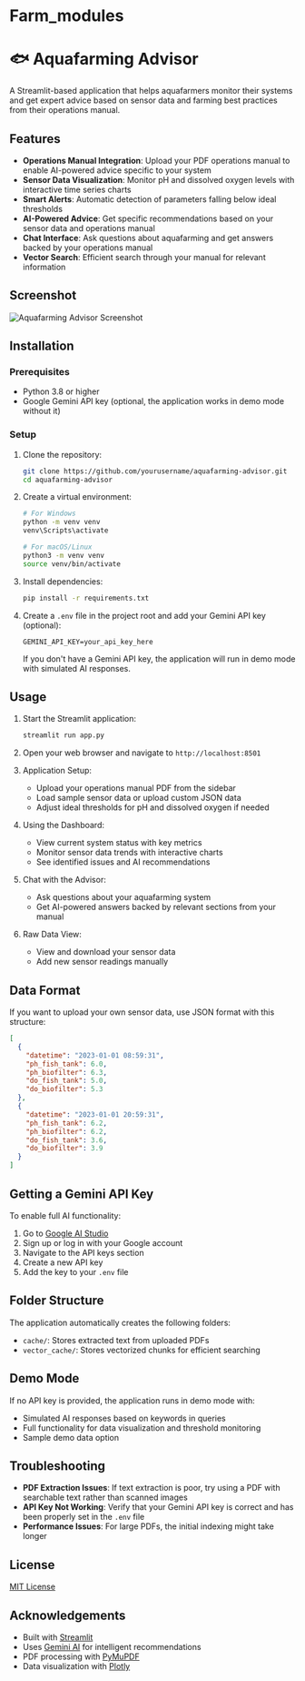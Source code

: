 # Farm_modules

# 🐟 Aquafarming Advisor

A Streamlit-based application that helps aquafarmers monitor their systems and get expert advice based on sensor data and farming best practices from their operations manual.

## Features

- **Operations Manual Integration**: Upload your PDF operations manual to enable AI-powered advice specific to your system
- **Sensor Data Visualization**: Monitor pH and dissolved oxygen levels with interactive time series charts
- **Smart Alerts**: Automatic detection of parameters falling below ideal thresholds
- **AI-Powered Advice**: Get specific recommendations based on your sensor data and operations manual
- **Chat Interface**: Ask questions about aquafarming and get answers backed by your operations manual
- **Vector Search**: Efficient search through your manual for relevant information

## Screenshot

![Aquafarming Advisor Screenshot](https://via.placeholder.com/800x450)

## Installation

### Prerequisites

- Python 3.8 or higher
- Google Gemini API key (optional, the application works in demo mode without it)

### Setup

1. Clone the repository:
   ```bash
   git clone https://github.com/yourusername/aquafarming-advisor.git
   cd aquafarming-advisor
   ```

2. Create a virtual environment:
   ```bash
   # For Windows
   python -m venv venv
   venv\Scripts\activate

   # For macOS/Linux
   python3 -m venv venv
   source venv/bin/activate
   ```

3. Install dependencies:
   ```bash
   pip install -r requirements.txt
   ```

4. Create a `.env` file in the project root and add your Gemini API key (optional):
   ```
   GEMINI_API_KEY=your_api_key_here
   ```

   If you don't have a Gemini API key, the application will run in demo mode with simulated AI responses.

## Usage

1. Start the Streamlit application:
   ```bash
   streamlit run app.py
   ```

2. Open your web browser and navigate to `http://localhost:8501`

3. Application Setup:
   - Upload your operations manual PDF from the sidebar
   - Load sample sensor data or upload custom JSON data
   - Adjust ideal thresholds for pH and dissolved oxygen if needed

4. Using the Dashboard:
   - View current system status with key metrics
   - Monitor sensor data trends with interactive charts
   - See identified issues and AI recommendations

5. Chat with the Advisor:
   - Ask questions about your aquafarming system
   - Get AI-powered answers backed by relevant sections from your manual

6. Raw Data View:
   - View and download your sensor data
   - Add new sensor readings manually

## Data Format

If you want to upload your own sensor data, use JSON format with this structure:

```json
[
  {
    "datetime": "2023-01-01 08:59:31",
    "ph_fish_tank": 6.0,
    "ph_biofilter": 6.3,
    "do_fish_tank": 5.0,
    "do_biofilter": 5.3
  },
  {
    "datetime": "2023-01-01 20:59:31",
    "ph_fish_tank": 6.2,
    "ph_biofilter": 6.2,
    "do_fish_tank": 3.6,
    "do_biofilter": 3.9
  }
]
```

## Getting a Gemini API Key

To enable full AI functionality:

1. Go to [Google AI Studio](https://makersuite.google.com/)
2. Sign up or log in with your Google account
3. Navigate to the API keys section
4. Create a new API key
5. Add the key to your `.env` file

## Folder Structure

The application automatically creates the following folders:

- `cache/`: Stores extracted text from uploaded PDFs
- `vector_cache/`: Stores vectorized chunks for efficient searching

## Demo Mode

If no API key is provided, the application runs in demo mode with:

- Simulated AI responses based on keywords in queries
- Full functionality for data visualization and threshold monitoring
- Sample demo data option

## Troubleshooting

- **PDF Extraction Issues**: If text extraction is poor, try using a PDF with searchable text rather than scanned images
- **API Key Not Working**: Verify that your Gemini API key is correct and has been properly set in the `.env` file
- **Performance Issues**: For large PDFs, the initial indexing might take longer

## License

[MIT License](LICENSE)

## Acknowledgements

- Built with [Streamlit](https://streamlit.io/)
- Uses [Gemini AI](https://deepmind.google/technologies/gemini/) for intelligent recommendations
- PDF processing with [PyMuPDF](https://pymupdf.readthedocs.io/)
- Data visualization with [Plotly](https://plotly.com/)
